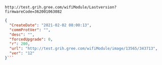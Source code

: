 `http://test.grih.gree.com/wifiModule/Lastversion?firmwareCode=362001063082`

```json
{
  "CreateDate": "2021-02-02 08:00:13",
  "commProtVer": "",
  "desc": "",
  "forcedUpgrade": 0,
  "r": 200,
  "url": "http://test.grih.gree.com/wifiModule/image/13565/343713",
  "ver": "12"
}```